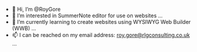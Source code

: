 - 👋 Hi, I’m @RoyGore
- 👀 I’m interested in SummerNote editor for use on websites ...
- 🌱 I’m currently learning to create websites using WYSIWYG Web Builder (WWB) ...
- 📫 I can be reached on my email address:  roy.gore@rlgconsulting.co.uk ...

<!---
RoyGore/RoyGore is a ✨ special ✨ repository because its `README.md` (this file) appears on your GitHub profile.
You can click the Preview link to take a look at your changes.
--->
